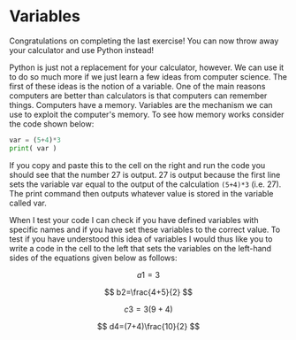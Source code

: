 # Variables

Congratulations on completing the last exercise! You can now throw away your calculator and use Python instead!

Python is just not a replacement for your calculator, however.  We can use it to do so much more if we just learn a few ideas from computer science.  The first of these ideas is the notion of a variable.  One of the main reasons computers are better than calculators is that computers can remember things.  Computers have a memory.  Variables are the mechanism we can use to exploit the computer's memory.  To see how memory works consider the code shown below:

```python
var = (5+4)*3
print( var )
```

If you copy and paste this to the cell on the right and run the code you should see that the number 27 is output.  27 is output because the first line sets the variable var equal to the output of the calculation `(5+4)*3` (i.e. 27).  The print command then outputs whatever value is stored in the variable called var.

When I test your code I can check if you have defined variables with specific names and if you have set these variables to the correct value.  To test if you have understood this idea of variables I would thus like you to write a code in the cell to the left that sets the variables on the left-hand sides of the equations given below as follows:   

$$
a1=3
$$

$$
b2=\frac{4+5}{2}
$$

$$
c3=3(9+4)
$$

$$
d4=(7+4)\frac{10}{2}
$$

